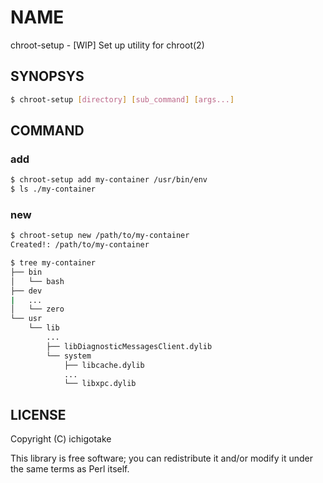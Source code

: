 # NAME

chroot-setup - [WIP] Set up utility for chroot(2)

## SYNOPSYS

```sh
$ chroot-setup [directory] [sub_command] [args...]
```

## COMMAND

### add

```sh
$ chroot-setup add my-container /usr/bin/env
$ ls ./my-container
```

### new

```sh
$ chroot-setup new /path/to/my-container
Created!: /path/to/my-container

$ tree my-container
├── bin
│   └── bash
├── dev
|   ...
│   └── zero
└── usr
    └── lib
		...
        ├── libDiagnosticMessagesClient.dylib
        └── system
            ├── libcache.dylib
			...
            └── libxpc.dylib
```

## LICENSE

Copyright (C) ichigotake

This library is free software; you can redistribute it and/or modify it under the same terms as Perl itself.
